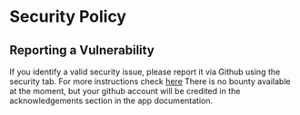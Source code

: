 # Security Policy

## Reporting a Vulnerability

If you identify a valid security issue, please report it via Github using the security tab. For more instructions check [here](https://docs.github.com/en/code-security/security-advisories/guidance-on-reporting-and-writing-information-about-vulnerabilities/privately-reporting-a-security-vulnerability#privately-reporting-a-security-vulnerability)
There is no bounty available at the moment, but your github account will be credited in the acknowledgements section in the app documentation.
